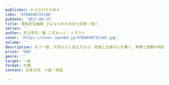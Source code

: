 ```yaml
---
publisher: ＫＡＤＯＫＡＷＡ
isbn: '9784040722146'
pubdate: '2017-04-15'
title: 夜桜荘交幽帳 さよならのための七日間 (仮)
series: ''
author: 井上悠宇／著 こずみっく／イラスト
cover: 'https://cover.openbd.jp/9784040722146.jpg'
volume: ''
description: もう一度、大切な人に会えたなら。死者と生者の心を繋ぐ、青春と感動の物語
price: '580'
genre: ''
target: 一般
format: 文庫
content: 日本文学、小説・物語

---
```

